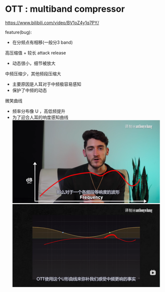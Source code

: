 # OTT : multiband compressor
https://www.bilibili.com/video/BV1oZ4y1q7PY/

feature(bug): 
- 在分频点有相移(一般分3 band)

高压缩值 + 较长 attack release
- 动态很小，细节被放大

中频压缩少，其他频段压缩大
- 主要原因是人耳对于中频极容易感知
- 保护了中频的动态

微笑曲线
- 频率分布像 U ，高低频提升
- 为了迎合人耳的响度感知曲线
![1679808285016](image/OTT/1679808285016.png)
![1679808287112](image/OTT/1679808287112.png)

